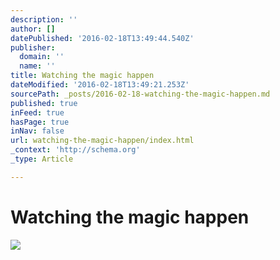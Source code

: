 ```yaml
---
description: ''
author: []
datePublished: '2016-02-18T13:49:44.540Z'
publisher:
  domain: ''
  name: ''
title: Watching the magic happen
dateModified: '2016-02-18T13:49:21.253Z'
sourcePath: _posts/2016-02-18-watching-the-magic-happen.md
published: true
inFeed: true
hasPage: true
inNav: false
url: watching-the-magic-happen/index.html
_context: 'http://schema.org'
_type: Article

---
```

# Watching the magic happen
![](https://the-grid-user-content.s3-us-west-2.amazonaws.com/5c7d7743-ce92-415e-8c29-a32a9a7b3355.png)